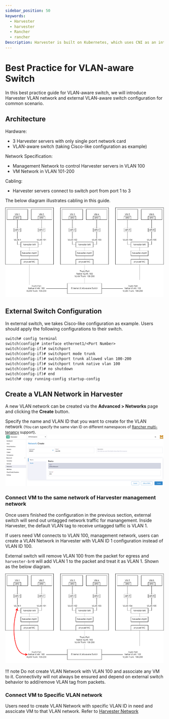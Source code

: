 ```yaml
---
sidebar_position: 50
keywords:
  - Harvester
  - harvester
  - Rancher
  - rancher
Description: Harvester is built on Kubernetes, which uses CNI as an interface between network providers and Kubernetes pod networking. Naturally, we implement the Harvester network based on CNI. Moreover, the Harvester UI integrates the Harvester network to provide a user-friendly way to configure networks for VMs.
---
```


# Best Practice for VLAN-aware Switch

In this best practice guide for VLAN-aware switch, we will introduce Harvester VLAN network and external VLAN-aware switch configuration for common scenario.

## Architecture

Hardware:
- 3 Harvester servers with only single port network card
- VLAN-aware switch (taking Cisco-like configuration as example)

Network Specification:
- Management Network to control Harvester servers in VLAN 100
- VM Network in VLAN 101-200

Cabling:
- Harvester servers connect to switch port from port 1 to 3

The below diagram illustrates cabling in this guide.

   ![vlan-aware-case.png](assets/vlan-aware-case.png)

## External Switch Configuration

In external switch, we takes Cisco-like configuration as example. Users should apply the following configurations to their switch.

```
switch# config terminal
switch(config)# interface ethernet1/<Port Number>
switch(config-if)# switchport
switch(config-if)# switchport mode trunk
switch(config-if)# switchport trunk allowed vlan 100-200
switch(config-if)# switchport trunk native vlan 100
switch(config-if)# no shutdown
switch(config-if)# end
switch# copy running-config startup-config
```

## Create a VLAN Network in Harvester

A new VLAN network can be created via the **Advanced > Networks** page and clicking the **Create** button.

Specify the name and VLAN ID that you want to create for the VLAN network <small>(You can specify the same vlan ID on different namespaces of [Rancher multi-tenancy](/rancher/virtualization-management/#multi-tenancy) support)</small>.
   ![create-vlan-network.png](assets/create-network.png)

### Connect VM to the same network of Harvester management network

Once users finished the configuration in the previous section, external switch will send out untagged network traffic for manangement. Inside Harvester, the default VLAN tag to receive untagged taffic is VLAN 1.

If users need VM connects to VLAN 100, management network, users can create a VLAN Network in Harvester with VLAN ID 1 configuration instead of VLAN ID 100.

External switch will remove VLAN 100 from the packet for egress and `harvester-br0` will add VLAN 1 to the packet and treat it as VLAN 1. Shown as the below diagram.

   ![vlan-aware-native-vlan.png](assets/vlan-aware-native-vlan.png)

!!! note
    Do not create VLAN Network with VLAN 100 and associate any VM to it. Connectivity will not always be ensured and depend on external switch behavior to add/remove VLAN tag from packets.

### Connect VM to Specific VLAN network

Users need to create VLAN Network with specific VLAN ID in need and asscicate VM to that VLAN network. Refer to [Harvester Network](/networking/harvester-network/)

